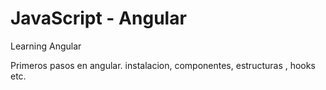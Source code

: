 # JavaScript - Angular
Learning Angular 

Primeros pasos en angular.
instalacion, componentes, estructuras , hooks  etc. 
